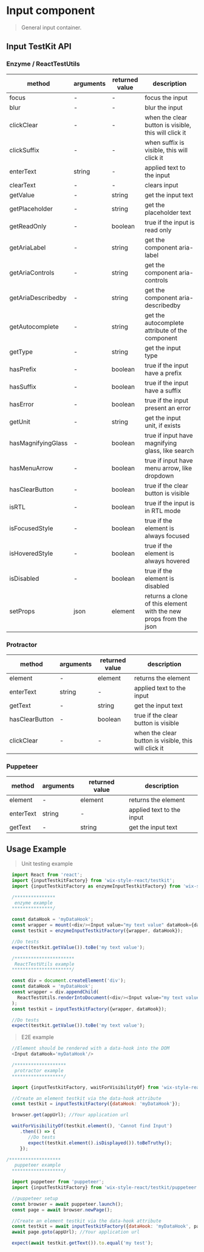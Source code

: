 # Input component

> General input container.

## Input TestKit API


### Enzyme / ReactTestUtils
| method | arguments | returned value | description |
|--------|-----------|----------------|-------------|
| focus | - | - | focus the input |
| blur | - | - | blur the input |
| clickClear | - | - | when the clear button is visible, this will click it |
| clickSuffix | - | - | when suffix is visible, this will click it |
| enterText | string | - | applied text to the input |
| clearText | - | - | clears input |
| getValue | - | string | get the input text |
| getPlaceholder | - | string | get the placeholder text |
| getReadOnly | - | boolean | true if the input is read only |
| getAriaLabel | - | string | get the component aria-label |
| getAriaControls | - | string | get the component aria-controls |
| getAriaDescribedby | - | string | get the component aria-describedby |
| getAutocomplete | - | string | get the autocomplete attribute of the component |
| getType | - | string | get the input type |
| hasPrefix | - | boolean | true if the input have a prefix |
| hasSuffix | - | boolean | true if the input have a suffix |
| hasError | - | boolean | true if the input present an error |
| getUnit | - | string | get the input unit, if exists |
| hasMagnifyingGlass | - | boolean | true if input have magnifying glass, like search |
| hasMenuArrow | - | boolean | true if input have menu arrow, like dropdown |
| hasClearButton | - | boolean | true if the clear button is visible |
| isRTL | - | boolean | true if the input is in RTL mode |
| isFocusedStyle | - | boolean | true if the element is always focused |
| isHoveredStyle | - | boolean | true if the element is always hovered |
| isDisabled | - | boolean | true if the element is disabled |
| setProps | json | element | returns a clone of this element with the new props from the json |

### Protractor

| method | arguments | returned value | description |
|--------|-----------|----------------|-------------|
| element | - | element | returns the element |
| enterText | string | - | applied text to the input |
| getText | - | string | get the input text |
| hasClearButton | - | boolean | true if the clear button is visible |
| clickClear | - | - | when the clear button is visible, this will click it |

### Puppeteer

| method | arguments | returned value | description |
|--------|-----------|----------------|-------------|
| element | - | element | returns the element |
| enterText | string | - | applied text to the input |
| getText | - | string | get the input text |

## Usage Example

> Unit testing example

```javascript
  import React from 'react';
  import {inputTestkitFactory} from 'wix-style-react/testkit';
  import {inputTestkitFactory as enzymeInputTestkitFactory} from 'wix-style-react/testkit/enzyme';

  /***************
   enzyme example
  ***************/

  const dataHook = 'myDataHook';
  const wrapper = mount(<div/><Input value="my text value" dataHook={dataHook}/></div>);
  const testkit = enzymeInputTestkitFactory({wrapper, dataHook});

  //Do tests
  expect(testkit.getValue()).toBe('my text value');

  /**********************
   ReactTestUtils example
  **********************/

  const div = document.createElement('div');
  const dataHook = 'myDataHook';
  const wrapper = div.appendChild(
    ReactTestUtils.renderIntoDocument(<div/><Input value="my text value" dataHook={dataHook}/></div>, {dataHook})
  );
  const testkit = inputTestkitFactory({wrapper, dataHook});

  //Do tests
  expect(testkit.getValue()).toBe('my text value');
```
> E2E example

```javascript
  //Element should be rendered with a data-hook into the DOM
  <Input dataHook='myDataHook'/>

  /*******************
   protractor example
  *******************/

  import {inputTestkitFactory, waitForVisibilityOf} from 'wix-style-react/testkit/protractor';

  //Create an element testkit via the data-hook attribute
  const testkit = inputTestkitFactory({dataHook: 'myDataHook'});

  browser.get(appUrl); //Your application url

  waitForVisibilityOf(testkit.element(), 'Cannot find Input')
     .then(() => {
        //Do tests
        expect(testkit.element().isDisplayed()).toBeTruthy();
     });
```

```javascript
/*******************
   puppeteer example
  *******************/

  import puppeteer from 'puppeteer';
  import {inputTestkitFactory} from 'wix-style-react/testkit/puppeteer';

  //puppeteer setup
  const browser = await puppeteer.launch();
  const page = await browser.newPage();

  //Create an element testkit via the data-hook attribute
  const testkit = await inputTestkitFactory({dataHook: 'myDataHook', page});
  await page.goto(appUrl); //Your application url

  expect(await testkit.getText()).to.equal('my test');
```
